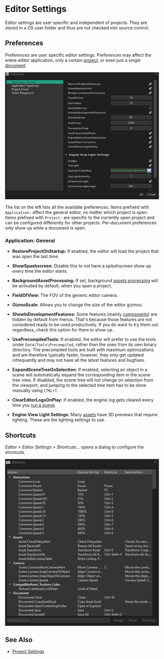 # Editor Settings

Editor settings are user specific and independent of projects. They are stored in a OS user folder and thus are not checked into source control.

## Preferences

Preferences are user specific editor settings. Preferences may affect the entire editor application, only a certain [project](../projects/projects-overview.md), or even just a single [document](editor-documents.md).

![Preferences](media/editor-preferences.png)

The list on the left lists all the available preferences. Items prefixed with `Application:` affect the general editor, no matter which project is open. Items prefixed with `Project:` are specific to the currently open project and can be configured differently for other projects. Per-document preferences only show up while a document is open.

### Application: General

* **RestoreProjectOnStartup:** If enabled, the editor will load the project that was open the last time.

* **ShowSpashscreen:** Disable this to not have a splashscreen show up every time the editor starts.

* **BackgroundAssetProcessing:** If set, background [assets processing](../assets/assets-overview.md) will be activated by default, when you open a project.

* **FieldOfView:** The FOV of the generic editor camera.

* **GizmoScale:** Allows you to change the size of the editor gizmos.

* **ShowInDevelopmentFeatures:** Some features (mainly [components](../runtime/world/components.md)) are hidden by default from menus. That's because those features are not considered ready to be used productively. If you do want to try them out regardless, check this option for them to show up.

* **UsePrecompiledTools:** If enabled, the editor will prefer to use the tools under `Data\Tools\Precompiled`, rather than the ones from its own binary directory. The precompiled tools are built with maximum optimizations and are therefore typically faster, however, they only get updated infrequently and may not have all the latest features and bugfixes.

* **ExpandSceneTreeOnSelection:** If enabled, selecting an object in a scene will automatically expand the corresponding item in the scene tree view. If disabled, the scene tree will not change on selection from the viewport, and jumping to the selected tree item has to be done manually using `CTRL+T`.

* **ClearEditorLogsOnPlay:** If enabled, the engine log gets cleared every time you [run a scene](run-scene.md).

* **Engine View Light Settings:** Many [assets](../assets/assets-overview.md) have 3D previews that require lighting. These are the lighting settings to use.

## Shortcuts

*Editor > Editor Settings > Shortcuts...* opens a dialog to configure the shortcuts.

![Preferences](media/editor-shortcuts.png)

## See Also

* [Project Settings](../projects/project-settings.md)
